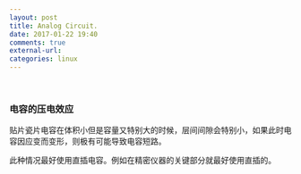 ```yaml
---
layout: post
title: Analog Circuit.
date: 2017-01-22 19:40
comments: true
external-url:
categories: linux
---
```

<br>

### 电容的压电效应

贴片瓷片电容在体积小但是容量又特别大的时候，层间间隙会特别小，如果此时电容因应变而变形，则极有可能导致电容短路。

此种情况最好使用直插电容。例如在精密仪器的关键部分就最好使用直插的。


